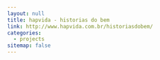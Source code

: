 ```yaml
---
layout: null
title: hapvida - historias do bem
link: http://www.hapvida.com.br/historiasdobem/
categories:
  - projects
sitemap: false
---
```

